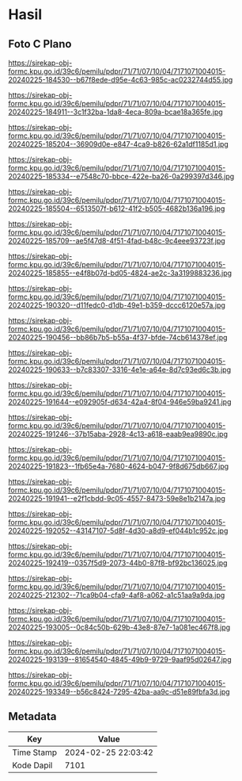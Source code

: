 # Hasil

## Foto C Plano

https://sirekap-obj-formc.kpu.go.id/39c6/pemilu/pdpr/71/71/07/10/04/7171071004015-20240225-184530--b67f8ede-d95e-4c63-985c-ac0232744d55.jpg

https://sirekap-obj-formc.kpu.go.id/39c6/pemilu/pdpr/71/71/07/10/04/7171071004015-20240225-184911--3c1f32ba-1da8-4eca-809a-bcae18a365fe.jpg

https://sirekap-obj-formc.kpu.go.id/39c6/pemilu/pdpr/71/71/07/10/04/7171071004015-20240225-185204--36909d0e-e847-4ca9-b826-62a1df1185d1.jpg

https://sirekap-obj-formc.kpu.go.id/39c6/pemilu/pdpr/71/71/07/10/04/7171071004015-20240225-185334--e7548c70-bbce-422e-ba26-0a299397d346.jpg

https://sirekap-obj-formc.kpu.go.id/39c6/pemilu/pdpr/71/71/07/10/04/7171071004015-20240225-185504--6513507f-b612-41f2-b505-4682b136a196.jpg

https://sirekap-obj-formc.kpu.go.id/39c6/pemilu/pdpr/71/71/07/10/04/7171071004015-20240225-185709--ae5f47d8-4f51-4fad-b48c-9c4eee93723f.jpg

https://sirekap-obj-formc.kpu.go.id/39c6/pemilu/pdpr/71/71/07/10/04/7171071004015-20240225-185855--e4f8b07d-bd05-4824-ae2c-3a3199883236.jpg

https://sirekap-obj-formc.kpu.go.id/39c6/pemilu/pdpr/71/71/07/10/04/7171071004015-20240225-190320--d11fedc0-d1db-49e1-b359-dccc6120e57a.jpg

https://sirekap-obj-formc.kpu.go.id/39c6/pemilu/pdpr/71/71/07/10/04/7171071004015-20240225-190456--bb86b7b5-b55a-4f37-bfde-74cb614378ef.jpg

https://sirekap-obj-formc.kpu.go.id/39c6/pemilu/pdpr/71/71/07/10/04/7171071004015-20240225-190633--b7c83307-3316-4e1e-a64e-8d7c93ed6c3b.jpg

https://sirekap-obj-formc.kpu.go.id/39c6/pemilu/pdpr/71/71/07/10/04/7171071004015-20240225-191644--e092905f-d634-42a4-8f04-946e59ba9241.jpg

https://sirekap-obj-formc.kpu.go.id/39c6/pemilu/pdpr/71/71/07/10/04/7171071004015-20240225-191246--37b15aba-2928-4c13-a618-eaab9ea9890c.jpg

https://sirekap-obj-formc.kpu.go.id/39c6/pemilu/pdpr/71/71/07/10/04/7171071004015-20240225-191823--1fb65e4a-7680-4624-b047-9f8d675db667.jpg

https://sirekap-obj-formc.kpu.go.id/39c6/pemilu/pdpr/71/71/07/10/04/7171071004015-20240225-191941--e2f1cbdd-9c05-4557-8473-59e8e1b2147a.jpg

https://sirekap-obj-formc.kpu.go.id/39c6/pemilu/pdpr/71/71/07/10/04/7171071004015-20240225-192052--43147107-5d8f-4d30-a8d9-ef044b1c952c.jpg

https://sirekap-obj-formc.kpu.go.id/39c6/pemilu/pdpr/71/71/07/10/04/7171071004015-20240225-192419--0357f5d9-2073-44b0-87f8-bf92bc136025.jpg

https://sirekap-obj-formc.kpu.go.id/39c6/pemilu/pdpr/71/71/07/10/04/7171071004015-20240225-212302--71ca9b04-cfa9-4af8-a062-a1c51aa9a9da.jpg

https://sirekap-obj-formc.kpu.go.id/39c6/pemilu/pdpr/71/71/07/10/04/7171071004015-20240225-193005--0c84c50b-629b-43e8-87e7-1a081ec467f8.jpg

https://sirekap-obj-formc.kpu.go.id/39c6/pemilu/pdpr/71/71/07/10/04/7171071004015-20240225-193139--81654540-4845-49b9-9729-9aaf95d02647.jpg

https://sirekap-obj-formc.kpu.go.id/39c6/pemilu/pdpr/71/71/07/10/04/7171071004015-20240225-193349--b56c8424-7295-42ba-aa9c-d51e89fbfa3d.jpg


## Metadata

| Key        | Value               |
| ---------- | ------------------- |
| Time Stamp | 2024-02-25 22:03:42 |
| Kode Dapil | 7101                |



